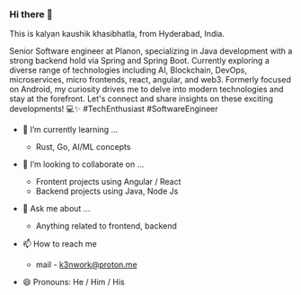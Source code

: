 ### Hi there 👋

This is kalyan kaushik khasibhatla, from Hyderabad, India. 

Senior Software engineer at Planon, specializing in Java development with a strong backend hold via Spring and Spring Boot. Currently exploring a diverse range of technologies including AI, Blockchain, DevOps, microservices, micro frontends, react, angular, and web3. Formerly focused on Android, my curiosity drives me to delve into modern technologies and stay at the forefront. Let's connect and share insights on these exciting developments! 💻✨ #TechEnthusiast #SoftwareEngineer

 
- 🌱 I’m currently learning ...
    - Rust, Go, AI/ML concepts
      
- 👯 I’m looking to collaborate on ...
    - Frontent projects using Angular / React
    - Backend projects using Java, Node Js
      
- 💬 Ask me about ...
    - Anything related to frontend, backend
      
- 📫 How to reach me
    - mail - k3nwork@proton.me
      
- 😄 Pronouns: He / Him / His
  
  
<!--
[![roadmap.sh](https://api.roadmap.sh/v1-badge/tall/6467a450410780a6d9b94136?variant=dark)](https://roadmap.sh)
<!--

**k3nme/k3nme** is a ✨ _special_ ✨ repository because its `README.md` (this file) appears on your GitHub profile.

Here are some ideas to get you started:

- 🔭 I’m currently working on ...
- 🌱 I’m currently learning ...
- 👯 I’m looking to collaborate on ...
- 🤔 I’m looking for help with ...
- 💬 Ask me about ...
- 📫 How to reach me: ...
- 😄 Pronouns: ...
- ⚡ Fun fact: ...
-->
